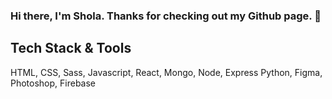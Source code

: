 ### Hi there, I'm Shola. Thanks for checking out my Github page. 👋

## Tech Stack & Tools
HTML, CSS, Sass, Javascript, React, Mongo, Node, Express Python, Figma, Photoshop, Firebase


<!--
**codewurld/codewurld** is a ✨ _special_ ✨ repository because its `README.md` (this file) appears on your GitHub profile.

A highly motivated, ambitious individual who takes great pride in carrying out work on projects to a high standard. Designed and engineered projects on GitHub with an aim to cement what I have learnt; successfully advancing my knowledge of advanced coding techniques with the use of online courses. As a visual person, I take great care in ensuring my applications are pleasing to the eye, and easy to use; the user experience is a very important part of what I do.

🌱 I enjoy helping people who are struggling as I have found this to be a further opportunity to cement my knowledge and I am really excited about this new phase of my life, and where it can take me in the future.

![HTML](https://cdn-icons-png.flaticon.com/512/1051/1051277.png)


